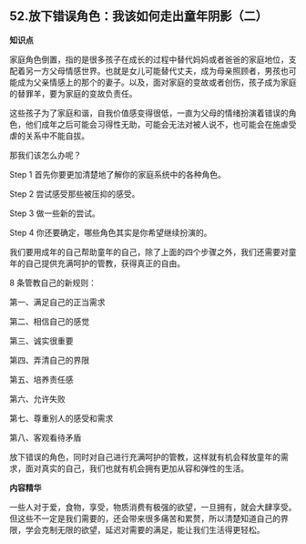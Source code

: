 ## 52.放下错误角色：我该如何走出童年阴影（二）
**知识点**


家庭角色倒置，指的是很多孩子在成长的过程中替代妈妈或者爸爸的家庭地位，支配着另一方父母情感世界。也就是女儿可能替代丈夫，成为母亲照顾者，男孩也可能成为父亲情感上的那个的妻子。以及，面对家庭的变故或者创伤，孩子成为家庭的替罪羊，要为家庭的变故负责任。


这些孩子为了家庭和谐，自我价值感变得很低，一直为父母的情绪扮演着错误的角色，他们成年之后可能会习得性无助，可能会无法对被人说不，也可能会在施虐受虐的关系中不能自拔。


那我们该怎么办呢？


Step 1 首先你要更加清楚地了解你的家庭系统中的各种角色。


Step 2 尝试感受那些被压抑的感受。


Step 3 做一些新的尝试。


Step 4 你还要确定，哪些角色其实是你希望继续扮演的。


我们要用成年的自己帮助童年的自己，除了上面的四个步骤之外，我们还需要对童年的自己提供充满呵护的管教，获得真正的自由。


8 条管教自己的新规则：


第一、满足自己的正当需求


第二、相信自己的感觉


第三、诚实很重要


第四、弄清自己的界限


第五、培养责任感


第六、允许失败 


第七、尊重别人的感受和需求


第八、客观看待矛盾


放下错误的角色，同时对自己进行充满呵护的管教，这样就有机会释放童年的需求，面对真实的自己，我们也就有机会拥有更加从容和弹性的生活。


**内容精华**


一些人对于爱，食物，享受，物质消费有极强的欲望，一旦拥有，就会大肆享受。但这些不一定是我们需要的，还会带来很多痛苦和累赘，所以清楚知道自己的界限，学会克制无限的欲望，延迟对需要的满足，能让我们生活得更轻松。

